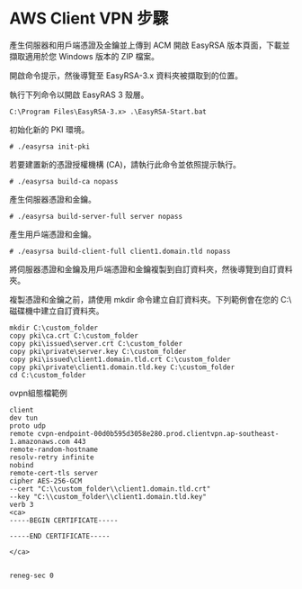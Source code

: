 # AWS Client VPN 步驟

產生伺服器和用戶端憑證及金鑰並上傳到 ACM
開啟 EasyRSA 版本頁面，下載並擷取適用於您 Windows 版本的 ZIP 檔案。

開啟命令提示，然後導覽至 EasyRSA-3.x 資料夾被擷取到的位置。

執行下列命令以開啟 EasyRAS 3 殼層。

```
C:\Program Files\EasyRSA-3.x> .\EasyRSA-Start.bat
```
初始化新的 PKI 環境。
```
# ./easyrsa init-pki
```
若要建置新的憑證授權機構 (CA)，請執行此命令並依照提示執行。
```
# ./easyrsa build-ca nopass
```
產生伺服器憑證和金鑰。
```
# ./easyrsa build-server-full server nopass
```
產生用戶端憑證和金鑰。
```
# ./easyrsa build-client-full client1.domain.tld nopass
```
將伺服器憑證和金鑰及用戶端憑證和金鑰複製到自訂資料夾，然後導覽到自訂資料夾。

複製憑證和金鑰之前，請使用 mkdir 命令建立自訂資料夾。下列範例會在您的 C:\ 磁碟機中建立自訂資料夾。
```
mkdir C:\custom_folder
copy pki\ca.crt C:\custom_folder
copy pki\issued\server.crt C:\custom_folder
copy pki\private\server.key C:\custom_folder
copy pki\issued\client1.domain.tld.crt C:\custom_folder
copy pki\private\client1.domain.tld.key C:\custom_folder
cd C:\custom_folder
```

ovpn組態檔範例
```
client
dev tun
proto udp
remote cvpn-endpoint-00d0b595d3058e280.prod.clientvpn.ap-southeast-1.amazonaws.com 443
remote-random-hostname
resolv-retry infinite
nobind
remote-cert-tls server
cipher AES-256-GCM
--cert "C:\\custom_folder\\client1.domain.tld.crt"
--key "C:\\custom_folder\\client1.domain.tld.key"
verb 3
<ca>
-----BEGIN CERTIFICATE-----

-----END CERTIFICATE-----

</ca>


reneg-sec 0
```